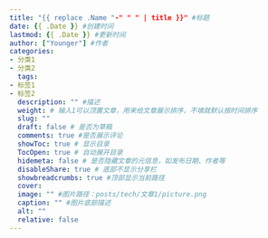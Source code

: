 ```yaml
---
title: "{{ replace .Name "-" " " | title }}" #标题
date: {{ .Date }} #创建时间
lastmod: {{ .Date }} #更新时间
author: ["Younger"] #作者
categories:
- 分类1
- 分类2
  tags:
- 标签1
- 标签2
  description: "" #描述
  weight: # 输入1可以顶置文章，用来给文章展示排序，不填就默认按时间排序
  slug: ""
  draft: false # 是否为草稿
  comments: true #是否展示评论
  showToc: true # 显示目录
  TocOpen: true # 自动展开目录
  hidemeta: false # 是否隐藏文章的元信息，如发布日期、作者等
  disableShare: true # 底部不显示分享栏
  showbreadcrumbs: true #顶部显示当前路径
  cover:
  image: "" #图片路径：posts/tech/文章1/picture.png
  caption: "" #图片底部描述
  alt: ""
  relative: false
---
```

